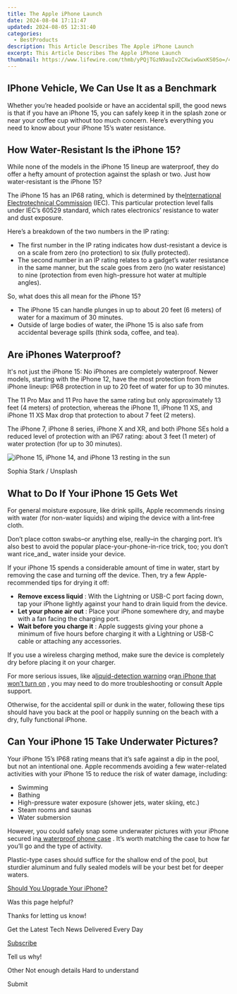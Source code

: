 ```yaml
---
title: The Apple iPhone Launch
date: 2024-08-04 17:11:47
updated: 2024-08-05 12:31:40
categories:
  - BestProducts
description: This Article Describes The Apple iPhone Launch
excerpt: This Article Describes The Apple iPhone Launch
thumbnail: https://www.lifewire.com/thmb/yPQjTGzN9auIv2CXwiwGwxKS0So=/400x300/filters:no_upscale():max_bytes(150000):strip_icc():format(webp)/iPhone-15-launch-9f0bca4947114de19d48e4baffe8a2c3.jpg
---
```


## IPhone Vehicle, We Can Use It as a Benchmark
 Whether you’re headed poolside or have an accidental spill, the good news is that if you have an iPhone 15, you can safely keep it in the splash zone or near your coffee cup without too much concern. Here’s everything you need to know about your iPhone 15’s water resistance.

## How Water-Resistant Is the iPhone 15?

 While none of the models in the iPhone 15 lineup are waterproof, they do offer a hefty amount of protection against the splash or two. Just how water-resistant is the iPhone 15?

 The iPhone 15 has an IP68 rating, which is determined by the[International Electrotechnical Commission](https://www.iec.ch/ip-ratings) (IEC). This particular protection level falls under IEC’s 60529 standard, which rates electronics’ resistance to water and dust exposure.

 Here’s a breakdown of the two numbers in the IP rating:

* The first number in the IP rating indicates how dust-resistant a device is on a scale from zero (no protection) to six (fully protected).
* The second number in an IP rating relates to a gadget’s water resistance in the same manner, but the scale goes from zero (no water resistance) to nine (protection from even high-pressure hot water at multiple angles).

 So, what does this all mean for the iPhone 15?

* The iPhone 15 can handle plunges in up to about 20 feet (6 meters) of water for a maximum of 30 minutes.
* Outside of large bodies of water, the iPhone 15 is also safe from accidental beverage spills (think soda, coffee, and tea).

## Are iPhones Waterproof?

 It's not just the iPhone 15: No iPhones are completely waterproof. Newer models, starting with the iPhone 12, have the most protection from the iPhone lineup: IP68 protection in up to 20 feet of water for up to 30 minutes.

 The 11 Pro Max and 11 Pro have the same rating but only approximately 13 feet (4 meters) of protection, whereas the iPhone 11, iPhone 11 XS, and iPhone 11 XS Max drop that protection to about 7 feet (2 meters).

 The iPhone 7, iPhone 8 series, iPhone X and XR, and both iPhone SEs hold a reduced level of protection with an IP67 rating: about 3 feet (1 meter) of water protection (for up to 30 minutes).

![iPhone 15, iPhone 14, and iPhone 13 resting in the sun](https://www.lifewire.com/thmb/1GtySjtmBY01PIb3U90pyf56XuQ=/1500x0/filters:no_upscale():max_bytes(150000):strip_icc():format(webp)/sophia-stark-twOaFS5crxQ-unsplash-5e4696114fab4a0ba855db46ff525621.jpg)

Sophia Stark / Unsplash

## What to Do If Your iPhone 15 Gets Wet

 For general moisture exposure, like drink spills, Apple recommends rinsing with water (for non-water liquids) and wiping the device with a lint-free cloth.

 Don’t place cotton swabs–or anything else, really–in the charging port. It’s also best to avoid the popular place-your-phone-in-rice trick, too; you don’t want rice_and_ water inside your device.

 If your iPhone 15 spends a considerable amount of time in water, start by removing the case and turning off the device. Then, try a few Apple-recommended tips for drying it off:

* **Remove excess liquid** : With the Lightning or USB-C port facing down, tap your iPhone lightly against your hand to drain liquid from the device.
* **Let your phone air out** : Place your iPhone somewhere dry, and maybe with a fan facing the charging port.
* **Wait before you charge it** : Apple suggests giving your phone a minimum of five hours before charging it with a Lightning or USB-C cable or attaching any accessories.

 If you use a wireless charging method, make sure the device is completely dry before placing it on your charger.

 For more serious issues, like a[liquid-detection warning](https://support.apple.com/en-us/102643) or[an iPhone that won’t turn on](https://www.lifewire.com/what-to-do-when-your-iphone-wont-turn-on-2000281) , you may need to do more troubleshooting or consult Apple support.

 Otherwise, for the accidental spill or dunk in the water, following these tips should have you back at the pool or happily sunning on the beach with a dry, fully functional iPhone.  

## Can Your iPhone 15 Take Underwater Pictures?

 Your iPhone 15’s IP68 rating means that it’s safe against a dip in the pool, but not an intentional one. Apple recommends avoiding a few water-related activities with your iPhone 15 to reduce the risk of water damage, including:

* Swimming
* Bathing
* High-pressure water exposure (shower jets, water skiing, etc.)
* Steam rooms and saunas
* Water submersion

 However, you could safely snap some underwater pictures with your iPhone secured in[a waterproof phone case](https://www.lifewire.com/best-waterproof-phone-cases-4158190) . It’s worth matching the case to how far you’ll go and the type of activity.

 Plastic-type cases should suffice for the shallow end of the pool, but sturdier aluminum and fully sealed models will be your best bet for deeper waters.

[Should You Upgrade Your iPhone?](https://www.lifewire.com/should-you-upgrade-your-iphone-7968413)

Was this page helpful?

Thanks for letting us know!

 Get the Latest Tech News Delivered Every Day

[Subscribe](https://www.lifewire.com/#)

Tell us why!

 Other  Not enough details  Hard to understand

 Submit

<ins class="adsbygoogle"
     style="display:block"
     data-ad-format="autorelaxed"
     data-ad-client="ca-pub-7571918770474297"
     data-ad-slot="1223367746"></ins>



<ins class="adsbygoogle"
     style="display:block"
     data-ad-client="ca-pub-7571918770474297"
     data-ad-slot="8358498916"
     data-ad-format="auto"
     data-full-width-responsive="true"></ins>
